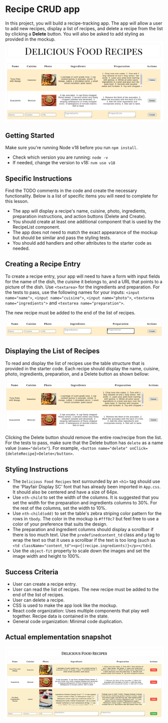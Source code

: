 # Recipe CRUD app

In this project, you will build a recipe-tracking app. The app will allow a user to add new recipes, display a list of recipes, and delete a recipe from the list by clicking a **Delete** button. You will also be asked to add styling as provided in the mockup.
![alt text](deliciousfoods.png)

## Getting Started

Make sure you're running Node v18 before you run `npm install`.

- Check which version you are running: `node -v`
- If needed, change the version to v18: `nvm use v18`

## Specific Instructions

Find the TODO comments in the code and create the necessary functionality. Below is a list of specific items you will need to complete for this lesson.

- The app will display a recipe's name, cuisine, photo, ingredients, preparation instructions, and action buttons (Delete and Create).
- You should create at least one additional component that is used by the RecipeList component.
- The app does not need to match the exact appearance of the mockup but should be similar and pass the styling tests.
- You should add handlers and other attributes to the starter code as needed.

## Creating a Recipe Entry

To create a recipe entry, your app will need to have a form with input fields for the name of the dish, the cuisine it belongs to, and a URL that points to a picture of the dish. Use `<textarea>` for the ingredients and preparation. For the tests to pass, use the following names for your inputs: `<input name="name">`, `<input name="cuisine">`, `<input name="photo">`, `<textarea name="ingredients">` and `<textarea name="preparation">`.

The new recipe must be added to the end of the list of recipes.

![alt text](create-recipe.png)

## Displaying the List of Recipes

To read and display the list of recipes use the table structure that is provided in the starter code. Each recipe should display the name, cuisine, photo, ingredients, preparation, and a Delete button as shown bellow:

![alt text](recipeapplist.png)

Clicking the Delete button should remove the entire row/recipe from the list. For the tests to pass, make sure that the Delete button has `delete` as a name value (`name="delete"`). For example, `<button name="delete" onClick={deleteRecipe}>Delete</button>`.

## Styling Instructions

- The `Delicious Food Recipes` text surrounded by an `<h1>` tag should use the 'Playfair Display SC' font that has already been imported in `App.css`. It should also be centered and have a size of 64px.
- Use `nth-child` to set the width of the columns. It is suggested that you set the width for the preparation and ingredients columns to 30%. For the rest of the columns, set the width to 10%.
- Use `nth-child(odd)` to set the table's zebra striping color pattern for the rows in `tbody`. The color in the mockup is `#fff0c7` but feel free to use a color of your preference that suits the design.
- The preparation and ingredient columns should display a scrollbar if there is too much text. Use the `predefinedcontent_td` class and `p` tag to wrap the text so that it uses a scrollbar if the text is too long (such as `<td className="content_td"><p>{(recipe.ingredients)}</p></td>`).
- Use the `object-fit` property to scale down the images and set the image width and height to 100%.

## Success Criteria

- User can create a recipe entry.
- User can read the list of recipes. The new recipe must be added to the end of the list of recipes.
- User can delete a recipe.
- CSS is used to make the app look like the mockup.
- React code organization: Uses multiple components that play well together. Recipe data is contained in the state.
- General code organization: Minimal code duplication.

## Actual emplementation snapshot

![alt text](deliciousfoods-actual.png)
